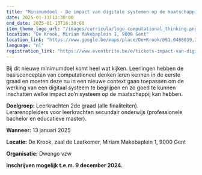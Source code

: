 ```yaml
---
title: "Minimumdoel - De impact van digitale systemen op de maatschappij vanuit principes van computationeel denken"
date: 2025-01-13T13:30:00
end_date: 2025-01-13T16:30:00
item_theme_logo_url: "/images/curricula/logo_computational_thinking.png"
location: "De Krook, Miriam Makebaplein 1, 9000 Gent"
location_link: "https://www.google.be/maps/place/De+Krook/@51.0486039,3.7264986,17z/data=!3m1!4b1!4m6!3m5!1s0x47c3714effffffff:0x9b1a2c7f1cb8c825!8m2!3d51.0486039!4d3.7286873!16s%2Fg%2F1hc0gcm5l"
language: "nl"
registration_link: "https://www.eventbrite.be/e/tickets-impact-van-digitale-systemen-vanuit-computationeel-denken-1009269471157?aff=oddtdtcreator"
---
```

Bij dit nieuwe minimumdoel komt heel wat kijken. Leerlingen hebben de basisconcepten van computationeel denken leren kennen in de eerste graad en moeten deze nu in een nieuwe context 
gaan toepassen om de werking van een digitaal systeem te begrijpen en zo goed te kunnen inschatten welke impact zo’n systeem op de maatschappij kan hebben.

**Doelgroep:**
Leerkrachten 2de graad (alle finaliteiten).<br>
Lerarenopleiders voor leerkrachten secundair onderwijs (professionele bachelor en educatieve master).

**Wanneer:** 13 januari 2025

**Locatie:** De Krook, zaal de Laatkomer, Miriam Makebaplein 1, 9000 Gent<br>

**Organisatie:** Dwengo vzw

**Inschrijven mogelijk t.e.m. 9 december 2024.**
